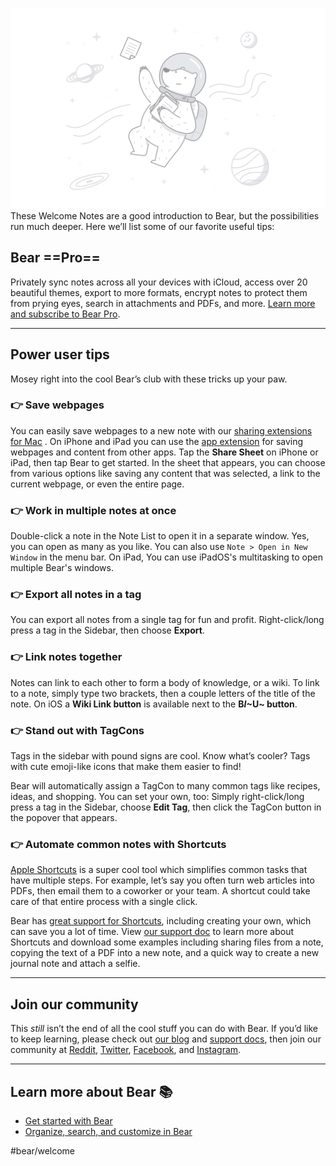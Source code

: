 ![Bear Pro - Illo.png](<./Bear Pro - Illo.png>)
These Welcome Notes are a good introduction to Bear, but the possibilities run much deeper. Here we’ll list some of our favorite useful tips:

## Bear ==Pro==
Privately sync notes across all your devices with iCloud, access over 20 beautiful themes, export to more formats, encrypt notes to protect them from prying eyes, search in attachments and PDFs, and more. [Learn more and subscribe to Bear Pro](https://bear.app/faq/).

---
## Power user tips
Mosey right into the cool Bear’s club with these tricks up your paw.

### 👉 Save webpages
You can easily save webpages to a new note with our [sharing extensions for Mac](https://bear.app/faq/) .
On iPhone and iPad you can use the [app extension](https://bear.app/faq/ios-app-extension/) for saving webpages and content from other apps. Tap the **Share Sheet** on iPhone or iPad, then tap Bear to get started. In the sheet that appears, you can choose from various options like saving any content that was selected, a link to the current webpage, or even the entire page.

### 👉 Work in multiple notes at once
Double-click a note in the Note List to open it in a separate window. Yes, you can open as many as you like. You can also use `Note > Open in New Window` in the menu bar. On iPad, You can use iPadOS's multitasking to open multiple Bear's windows.

### 👉 Export all notes in a tag
You can export all notes from a single tag for fun and profit. Right-click/long press a tag in the Sidebar, then choose **Export**. 

### 👉 Link notes together
Notes can link to each other to form a body of knowledge, or a wiki. To link to a note, simply type two brackets, then a couple letters of the title of the note. On iOS a **Wiki Link button** is available next to the **B*I*~U~ button**.

### 👉 Stand out with TagCons 
Tags in the sidebar with pound signs are cool. Know what’s cooler? Tags with cute emoji-like icons that make them easier to find!

Bear will automatically assign a TagCon to many common tags like recipes, ideas, and shopping. You can set your own, too: Simply right-click/long press a tag in the Sidebar, choose **Edit Tag**, then click the TagCon button in the popover that appears.

### 👉 Automate common notes with Shortcuts
[Apple Shortcuts](https://support.apple.com/guide/shortcuts/welcome/ios) is a super cool tool which simplifies common tasks that have multiple steps. For example, let’s say you often turn web articles into PDFs, then email them to a coworker or your team. A shortcut could take care of that entire process with a single click.

Bear has [great support for Shortcuts](https://bear.app/faq/), including creating your own, which can save you a lot of time. View [our support doc](https://bear.app/faq/) to learn more about Shortcuts and download some examples including sharing files from a note, copying the text of a PDF into a new note, and a quick way to create a new journal note and attach a selfie.

---
## Join our community
This *still* isn’t the end of all the cool stuff you can do with Bear. If you’d like to keep learning, please check out [our blog](https://blog.bear.app) and [support docs](https://bear.app/faq/), then join our community at [Reddit](https://www.reddit.com/r/bearapp/), [Twitter](twitter.com/bearNotesApp), [Facebook](https://www.facebook.com/BearNotes), and [Instagram](https://www.instagram.com/bearnotesapp/).

---
## Learn more about Bear 📚
* [Get started with Bear](<./Get started with Bear.md>)
* [Organize, search, and customize in Bear](<./Organize, search, and customize in Bear.md>)

#bear/welcome